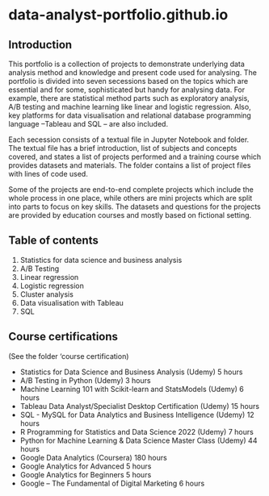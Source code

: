 # data-analyst-portfolio.github.io
  

## Introduction
This portfolio is a collection of projects to demonstrate underlying data analysis method and knowledge and present code used for analysing. The portfolio is divided into seven secessions based on the topics which are essential and for some, sophisticated but handy for analysing data. For example, there are statistical method parts such as exploratory analysis, A/B testing and machine learning like linear and logistic regression. Also, key platforms for data visualisation and relational database programming language –Tableau and SQL – are also included.

Each secession consists of a textual file in Jupyter Notebook and folder. The textual file has a brief introduction, list of subjects and concepts covered, and states a list of projects performed and a training course which provides datasets and materials. The folder contains a list of project files with lines of code used.

Some of the projects are end-to-end complete projects which include the whole process in one place, while others are mini projects which are split into parts to focus on key skills. The datasets and questions for the projects are provided by education courses and mostly based on fictional setting. 





## Table of contents
1. Statistics for data science and business analysis
2. A/B Testing
3. Linear regression
4. Logistic regression
5. Cluster analysis
6. Data visualisation with Tableau
7. SQL




## Course certifications
(See the folder ‘course certification)
* Statistics for Data Science and Business Analysis (Udemy) 5 hours 
* A/B Testing in Python (Udemy) 3 hours
* Machine Learning 101 with Scikit-learn and StatsModels (Udemy) 6 hours
* Tableau Data Analyst/Specialist Desktop Certification (Udemy) 15 hours
* SQL - MySQL for Data Analytics and Business Intelligence (Udemy) 12 hours
* R Programming for Statistics and Data Science 2022 (Udemy) 7 hours
* Python for Machine Learning & Data Science Master Class (Udemy) 44 hours
* Google Data Analytics (Coursera) 180 hours
* Google Analytics for Advanced 5 hours
* Google Analytics for Beginners 5 hours
* Google – The Fundamental of Digital Marketing 6 hours

